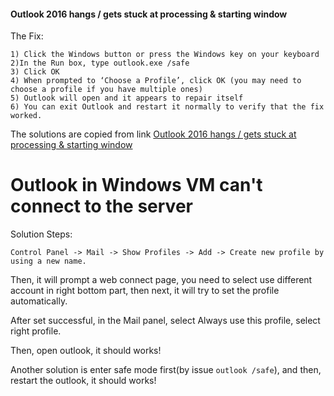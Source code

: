 #### Outlook 2016 hangs / gets stuck at processing & starting window

The Fix:

    1) Click the Windows button or press the Windows key on your keyboard
    2)In the Run box, type outlook.exe /safe
    3) Click OK
    4) When prompted to ‘Choose a Profile’, click OK (you may need to choose a profile if you have multiple ones)
    5) Outlook will open and it appears to repair itself
    6) You can exit Outlook and restart it normally to verify that the fix worked.

The solutions are copied from link [Outlook 2016 hangs / gets stuck at processing & starting window](https://angelcom.com/outlook-hangs-at-processing-starting-screen/)


# Outlook in Windows VM can't connect to the server

Solution Steps:

    Control Panel -> Mail -> Show Profiles -> Add -> Create new profile by
    using a new name.

Then, it will prompt a web connect page, you need to select use different
account in right bottom part, then next, it will try to set the profile
automatically.

After set successful, in the Mail panel, select Always use this profile,
select right profile. 

Then, open outlook, it should works!


Another solution is enter safe mode first(by issue `outlook /safe`), and then,
restart  the outlook, it should works!
